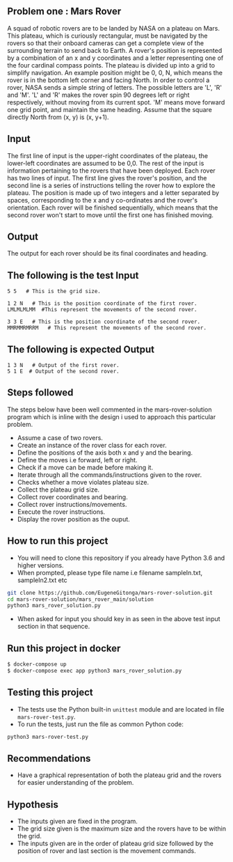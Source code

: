 ## Problem one : Mars Rover

A squad of robotic rovers are to be landed by NASA on a plateau on Mars. This plateau, which is curiously rectangular, must be navigated by the rovers so that their onboard cameras can get a complete view of the surrounding terrain to send back to Earth. A rover's position is represented by a combination of an x and y coordinates and a letter representing one of the four cardinal compass points. The plateau is divided up into a grid to simplify navigation. An example position might be 0, 0, N, which means the rover is in the bottom left corner and facing North. In order to control a rover, NASA sends a simple string of letters. The possible letters are 'L', 'R' and 'M'. 'L' and 'R' makes the rover spin 90 degrees left or right respectively, without moving from its current spot. 'M' means move forward one grid point, and maintain the same heading. Assume that the square directly North from (x, y) is (x, y+1).

## Input

The first line of input is the upper-right coordinates of the plateau, the lower-left coordinates are assumed to be 0,0. The rest of the input is information pertaining to the rovers that have been deployed. Each rover has two lines of input. The first line gives the rover's position, and the second line is a series of instructions telling the rover how to explore the plateau. The position is made up of two integers and a letter separated by spaces, corresponding to the x and y co-ordinates and the rover's orientation. Each rover will be finished sequentially, which means that the second rover won't start to move until the first one has finished moving.

## Output

The output for each rover should be its final coordinates and heading.

## The following is the test Input

```
5 5   # This is the grid size.

1 2 N   # This is the position coordinate of the first rover.
LMLMLMLMM  #This represent the movements of the second rover. 

3 3 E   # This is the position coordinate of the second rover.
MMRMMRMRRM   # This represent the movements of the second rover. 
```

## The following is expected Output

```
1 3 N   # Output of the first rover.
5 1 E  # Output of the second rover.
```

## Steps followed
The steps below have been well commented in the mars-rover-solution program which is inline with the design i used to approach this particular problem.
* Assume a case of two rovers.
* Create an instance of the rover class for each rover.
* Define the positions of the axis both x and y and the bearing. 
* Define the moves i.e forward, left or right.
* Check if a move can be made before making it.
* Iterate through all the commands/instructions given to the rover.
* Checks whether a move violates plateau size.
* Collect the plateau grid size.
* Collect rover coordinates and bearing.
* Collect rover instructions/movements.
* Execute the rover instructions.
* Display the rover position as the ouput.


## How to run this project

* You will need to clone this repository if you already have Python 3.6 and higher versions.
* When prompted, please type file name i.e filename sampleIn.txt, sampleIn2.txt etc

```sh
git clone https://github.com/EugeneGitonga/mars-rover-solution.git
cd mars-rover-solution/mars_rover_main/solution
python3 mars_rover_solution.py

```
* When asked for input you should key in as seen in the above test input section in that sequence.


## Run this project in docker

```sh
$ docker-compose up
$ docker-compose exec app python3 mars_rover_solution.py
```

## Testing this project

* The tests use the Python built-in `unittest` module and are located in file `mars-rover-test.py`. 
* To run the tests, just run the file as common Python code:

```sh
python3 mars-rover-test.py

```

## Recommendations

* Have a graphical representation of both the plateau grid and the rovers for easier understanding of the problem.


## Hypothesis

* The inputs given are fixed in the program.
* The grid size given is the maximum size and the rovers have to be within the grid.
* The inputs given are in the order of plateau grid size followed by the position of rover and last section is the movement commands.
